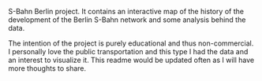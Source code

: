 S-Bahn Berlin project. It contains an interactive map of the history of the development of the Berlin S-Bahn network and some analysis behind the data.

The intention of the project is purely educational and thus non-commercial. 
I personally love the public transportation and this type I had the data and an interest to visualize it.
This readme would be updated often as I will have more thoughts to share.

